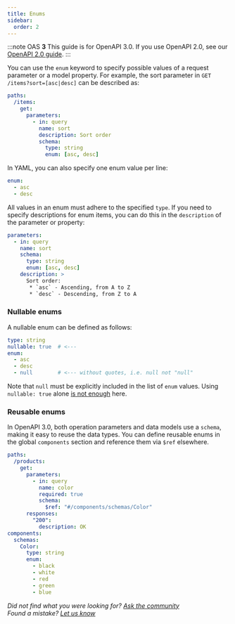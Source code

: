 ```yaml
---
title: Enums
sidebar:
  order: 2
---
```


:::note
OAS **3** This guide is for OpenAPI 3.0. If you use OpenAPI 2.0, see our [OpenAPI 2.0 guide](/specification/20/enums/).
:::

You can use the `enum` keyword to specify possible values of a request parameter or a model property. For example, the sort parameter in `GET /items?sort=[asc|desc]` can be described as:

```yaml
paths:
  /items:
    get:
      parameters:
        - in: query
          name: sort
          description: Sort order
          schema:
            type: string
            enum: [asc, desc]
```

In YAML, you can also specify one enum value per line:

```yaml
enum:
  - asc
  - desc
```

All values in an enum must adhere to the specified `type`. If you need to specify descriptions for enum items, you can do this in the `description` of the parameter or property:

```yaml
parameters:
  - in: query
    name: sort
    schema:
      type: string
      enum: [asc, desc]
    description: >
      Sort order:
       * `asc` - Ascending, from A to Z
       * `desc` - Descending, from Z to A
```

### Nullable enums

A nullable enum can be defined as follows:

```yaml
type: string
nullable: true  # <---
enum:
  - asc
  - desc
  - null        # <--- without quotes, i.e. null not "null"
```

Note that `null` must be explicitly included in the list of `enum` values. Using `nullable: true` alone [is not enough](https://github.com/OAI/OpenAPI-Specification/blob/main/proposals/2019-10-31-Clarify-Nullable.md#if-a-schema-specifies-nullable-true-and-enum-1-2-3-does-that-schema-allow-null-values-see-1900) here.

### Reusable enums

In OpenAPI 3.0, both operation parameters and data models use a `schema`, making it easy to reuse the data types. You can define reusable enums in the global `components` section and reference them via `$ref` elsewhere.

```yaml
paths:
  /products:
    get:
      parameters:
        - in: query
          name: color
          required: true
          schema:
            $ref: "#/components/schemas/Color"
      responses:
        "200":
          description: OK
components:
  schemas:
    Color:
      type: string
      enum:
        - black
        - white
        - red
        - green
        - blue
```

_Did not find what you were looking for? [Ask the community](https://community.smartbear.com/t5/Swagger-Open-Source-Tools/bd-p/SwaggerOSTools)  
Found a mistake? [Let us know](https://github.com/swagger-api/swagger.io/issues)_
